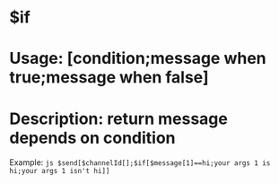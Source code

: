 # $if
# Usage: [condition;message when true;message when false]
# Description: return message depends on condition

Example: ```js
$send[$channelId[];$if[$message[1]==hi;your args 1 is hi;your args 1 isn't hi]]```